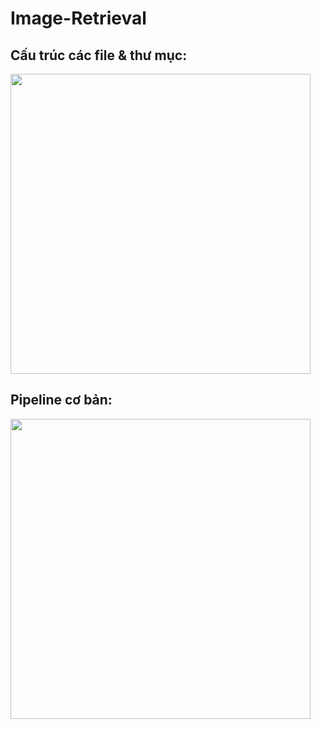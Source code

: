# Image-Retrieval

## Cấu trúc các file & thư mục:
<img src="https://github.com/congltk1234/Image-Retrieval\docs\struc.png" height="480">

## Pipeline cơ bản:
<img src="https://github.com/congltk1234/Image-Retrieval\docs\simple_pipeline.png" height="480">
